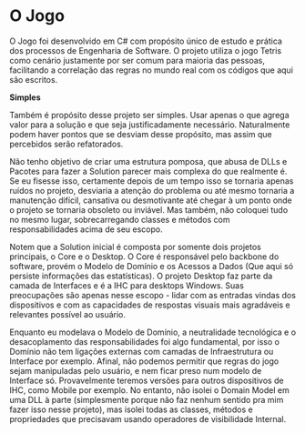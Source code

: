 # O Jogo

  O Jogo foi desenvolvido em C# com propósito único de estudo e prática dos processos de Engenharia de Software.
O projeto utiliza o jogo Tetris como cenário justamente por ser comum para maioria das pessoas, facilitando a correlação das regras no mundo real com os códigos que aqui são escritos.

**Simples**

  Também é propósito desse projeto ser simples. Usar apenas o que agrega valor para a solução e que seja justificadamente necessário. Naturalmente podem haver pontos que se desviam desse propósito, mas assim que percebidos serão refatorados. 

  Não tenho objetivo de criar uma estrutura pomposa, que abusa de DLLs e Pacotes para fazer a Solution parecer mais complexa do que realmente é. Se eu fisesse isso, certamente depois de um tempo isso se tornaria apenas ruídos no projeto, desviaria a atenção do problema ou até mesmo tornaria a manutenção difícil, cansativa ou desmotivante até chegar à um ponto onde o projeto se tornaria obsoleto ou inviável. Mas também, não coloquei tudo no mesmo lugar, sobrecarregando classes e métodos com responsabilidades acima de seu escopo.

  Notem que a Solution inicial é composta por somente dois projetos principais, o Core e o Desktop.
O Core é responsável pelo backbone do software, provém o Modelo de Domínio e os Acessos a Dados (Que aqui só persiste informações das estatísticas). O projeto Desktop faz parte da camada de Interfaces e é a IHC para desktops Windows. Suas preocupações são apenas nesse escopo - lidar com as entradas vindas dos dispositivos e com as capacidades de respostas visuais mais agradáveis e relevantes possível ao usuário.

  Enquanto eu modelava o Modelo de Domínio, a neutralidade tecnológica e o desacoplamento das responsabilidades foi algo fundamental, por isso o Domínio não tem ligações externas com camadas de Infraestrutura ou Interface por exemplo. Afinal, não podemos permitir que regras do jogo sejam manipuladas pelo usuário, e nem ficar preso num modelo de Interface só. Provavelmente teremos versões para outros dispositivos de IHC, como Mobile por exemplo. No entanto, não isolei o Domain Model em uma DLL à parte (simplesmente porque não faz nenhum sentido pra mim fazer isso nesse projeto), mas isolei todas as classes, métodos e propriedades que precisavam usando operadores de visibilidade Internal.
